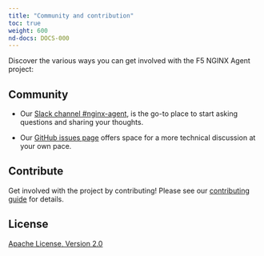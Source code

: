 ```yaml
---
title: "Community and contribution"
toc: true
weight: 600
nd-docs: DOCS-000
---
```


Discover the various ways you can get involved with the F5 NGINX Agent project:

## Community

- Our [Slack channel #nginx-agent](https://nginxcommunity.slack.com/), is the go-to place to start asking questions and sharing your thoughts.

- Our [GitHub issues page](https://github.com/nginx/agent/issues) offers space for a more technical discussion at your own pace.

## Contribute

Get involved with the project by contributing! Please see our [contributing guide](https://github.com/nginx/agent/blob/main/CONTRIBUTING.md) for details.

## License

[Apache License, Version 2.0](https://github.com/nginx/agent/blob/main/LICENSE)
